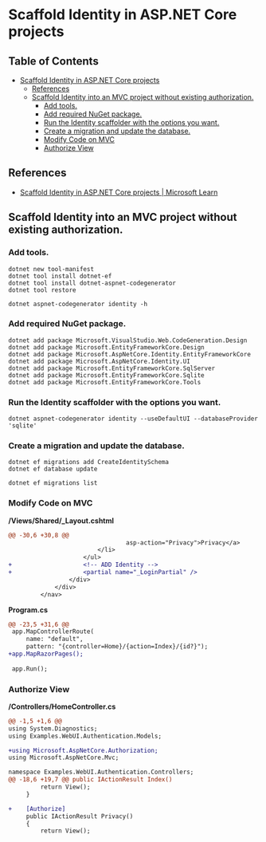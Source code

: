 # Scaffold Identity in ASP.NET Core projects

## Table of Contents <!-- omit in toc -->

- [Scaffold Identity in ASP.NET Core projects](#scaffold-identity-in-aspnet-core-projects)
  - [References](#references)
  - [Scaffold Identity into an MVC project without existing authorization.](#scaffold-identity-into-an-mvc-project-without-existing-authorization)
    - [Add tools.](#add-tools)
    - [Add required NuGet package.](#add-required-nuget-package)
    - [Run the Identity scaffolder with the options you want.](#run-the-identity-scaffolder-with-the-options-you-want)
    - [Create a migration and update the database.](#create-a-migration-and-update-the-database)
    - [Modify Code on MVC](#modify-code-on-mvc)
    - [Authorize View](#authorize-view)


## References

- [Scaffold Identity in ASP.NET Core projects | Microsoft Learn](https://docs.microsoft.com/ja-jp/aspnet/core/security/authentication/scaffold-identity?view=aspnetcore-6.0&tabs=visual-studio)


## Scaffold Identity into an MVC project without existing authorization.

### Add tools.

```shell
dotnet new tool-manifest
dotnet tool install dotnet-ef
dotnet tool install dotnet-aspnet-codegenerator
dotnet tool restore
```

```shell
dotnet aspnet-codegenerator identity -h
```

### Add required NuGet package.

```shell
dotnet add package Microsoft.VisualStudio.Web.CodeGeneration.Design
dotnet add package Microsoft.EntityFrameworkCore.Design
dotnet add package Microsoft.AspNetCore.Identity.EntityFrameworkCore
dotnet add package Microsoft.AspNetCore.Identity.UI
dotnet add package Microsoft.EntityFrameworkCore.SqlServer
dotnet add package Microsoft.EntityFrameworkCore.Sqlite
dotnet add package Microsoft.EntityFrameworkCore.Tools
```

### Run the Identity scaffolder with the options you want.

```shell
dotnet aspnet-codegenerator identity --useDefaultUI --databaseProvider 'sqlite'
```

### Create a migration and update the database. 

```shell
dotnet ef migrations add CreateIdentitySchema
dotnet ef database update
```

```shell
dotnet ef migrations list
```

### Modify Code on MVC

**/Views/Shared/\_Layout.cshtml**

```diff
@@ -30,6 +30,8 @@
                                 asp-action="Privacy">Privacy</a>
                         </li>
                     </ul>
+                    <!-- ADD Identity -->
+                    <partial name="_LoginPartial" />
                 </div>
             </div>
         </nav>
```

**Program.cs**

```diff
@@ -23,5 +31,6 @@
 app.MapControllerRoute(
     name: "default",
     pattern: "{controller=Home}/{action=Index}/{id?}");
+app.MapRazorPages();
 
 app.Run();
```

### Authorize View

**/Controllers/HomeController.cs**

```diff
@@ -1,5 +1,6 @@
using System.Diagnostics;
using Examples.WebUI.Authentication.Models;

+using Microsoft.AspNetCore.Authorization;
using Microsoft.AspNetCore.Mvc;

namespace Examples.WebUI.Authentication.Controllers;
@@ -18,6 +19,7 @@ public IActionResult Index()
         return View();
     }

+    [Authorize]
     public IActionResult Privacy()
     {
         return View();
```
